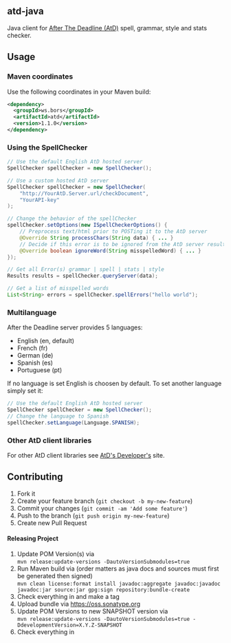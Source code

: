 ## atd-java ##
Java client for <a href="http://www.AfterTheDeadline.com/">After The Deadline (AtD)</a> spell, grammar, style and stats checker.

## Usage ##

### Maven coordinates ###
Use the following coordinates in your Maven build:
```xml
<dependency>
  <groupId>ws.bors</groupId>
  <artifactId>atd</artifactId>
  <version>1.1.0</version>
</dependency>
```

### Using the SpellChecker ###
```java
// Use the default English AtD hosted server
SpellChecker spellChecker = new SpellChecker();

// Use a custom hosted AtD server
SpellChecker spellChecker = new SpellChecker(
    "http://YourAtD.Server.url/checkDocument",
    "YourAPI-key"
);

// Change the behavior of the spellChecker
spellChecker.setOptions(new ISpellCheckerOptions() {
    // Preprocess text/html prior to POSTing it to the AtD server
    @Override String processChars(String data) { ... }
    // Decide if this error is to be ignored from the AtD server results
    @Override boolean ignoreWord(String misspelledWord) { ... }
});

// Get all Error(s) grammar | spell | stats | style
Results results = spellChecker.queryServer(data);

// Get a list of misspelled words
List<String> errors = spellChecker.spellErrors("hello world");
```

### Multilanguage ###

After the Deadline server provides 5 languages:

* English (en, default)
* French (fr)
* German (de)
* Spanish (es)
* Portuguese (pt)

If no language is set English is choosen by default. To set another language simply set it:
```java
// Use the default English AtD hosted server
SpellChecker spellChecker = new SpellChecker();
// Change the language to Spanish
spellChecker.setLanguage(Language.SPANISH);
```

### Other AtD client libraries ###

For other AtD client libraries see <a href="http://www.AfterTheDeadline.com/development.slp">AtD's Developer's</a> site.

## Contributing ##

1. Fork it
2. Create your feature branch (`git checkout -b my-new-feature`)
3. Commit your changes (`git commit -am 'Add some feature'`)
4. Push to the branch (`git push origin my-new-feature`)
5. Create new Pull Request

#### Releasing Project ####
1. Update POM Version(s) via <br/>
``` mvn release:update-versions -DautoVersionSubmodules=true ```
2. Run Maven build via (order matters as java docs and sources must first be generated then signed) <br/>
``` mvn clean license:format install javadoc:aggregate javadoc:javadoc javadoc:jar source:jar gpg:sign repository:bundle-create ```
3. Check everything in and make a tag
4. Upload bundle via https://oss.sonatype.org
5. Update POM Versions to new SNAPSHOT version via <br/>
``` mvn release:update-versions -DautoVersionSubmodules=true -DdevelopmentVersion=X.Y.Z-SNAPSHOT ```
6. Check everything in
